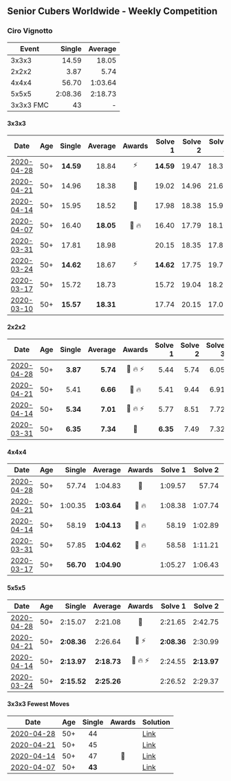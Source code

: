 ## Senior Cubers Worldwide - Weekly Competition
### Ciro Vignotto

| Event | Single | Average |
| -- | --: | --: |
| 3x3x3 | 14.59 | 18.05 |
| 2x2x2 | 3.87 | 5.74 |
| 4x4x4 | 56.70 | 1:03.64 |
| 5x5x5 | 2:08.36 | 2:18.73 |
| 3x3x3 FMC | 43 | - |

#### 3x3x3

| Date | Age | Single | Average | Awards | Solve 1 | Solve 2 | Solve 3 | Solve 4 | Solve 5 | Video |
| :--: | :--: | --: | --: | :--: | --: | --: | --: | --: | --: | :-- |
| [2020-04-28](../333/results/2020-04-28.md) | 50+ | **14.59** | 18.84 | ⚡ | **14.59** | 19.47 | 18.31 | 18.83 | 19.39 | [Link](https://www.facebook.com/events/535188653858103/permalink/535791267131175/) |
| [2020-04-21](../333/results/2020-04-21.md) | 50+ | 14.96 | 18.38 | 🥉 | 19.02 | 14.96 | 21.60 | 16.36 | 19.75 | [Link](https://www.facebook.com/ciro.vignotto/videos/10221784492137123/) |
| [2020-04-14](../333/results/2020-04-14.md) | 50+ | 15.95 | 18.52 | 🥉 | 17.98 | 18.38 | 15.95 | 20.10 | 19.21 | [Link](https://www.facebook.com/events/982619255468618/permalink/983428162054394/) |
| [2020-04-07](../333/results/2020-04-07.md) | 50+ | 16.40 | **18.05** | 🥉 🔥 | 16.40 | 17.79 | 18.10 | 21.19 | 18.27 | [Link](https://www.facebook.com/events/510082903229069/permalink/510196029884423/) |
| [2020-03-31](../333/results/2020-03-31.md) | 50+ | 17.81 | 18.98 |  | 20.15 | 18.35 | 17.81 | 19.64 | 18.95 | [Link](https://www.facebook.com/events/207898257161923/permalink/208116663806749/) |
| [2020-03-24](../333/results/2020-03-24.md) | 50+ | **14.62** | 18.67 | ⚡ | **14.62** | 17.75 | 19.78 | 22.13 | 18.47 | [Link](https://www.facebook.com/events/524456301543611/permalink/524531274869447/) |
| [2020-03-17](../333/results/2020-03-17.md) | 50+ | 15.72 | 18.73 |  | 15.72 | 19.04 | 18.20 | 21.47 | 18.97 | [Link](https://www.facebook.com/events/280686576235146/permalink/280842249552912/) |
| [2020-03-10](../333/results/2020-03-10.md) | 50+ | **15.57** | **18.31** |  | 17.74 | 20.15 | 17.05 | 22.82 | **15.57** | [Link](https://www.facebook.com/events/164742401163863/permalink/165962107708559/) |


#### 2x2x2

| Date | Age | Single | Average | Awards | Solve 1 | Solve 2 | Solve 3 | Solve 4 | Solve 5 | Video |
| :--: | :--: | --: | --: | :--: | --: | --: | --: | --: | --: | :-- |
| [2020-04-28](../222/results/2020-04-28.md) | 50+ | **3.87** | **5.74** | 🥈 🔥 ⚡ | 5.44 | 5.74 | 6.05 | **3.87** | 10.22 | [Link](https://www.facebook.com/events/535188653858103/permalink/535791083797860/) |
| [2020-04-21](../222/results/2020-04-21.md) | 50+ | 5.41 | **6.66** | 🥈 🔥 | 5.41 | 9.44 | 6.91 | 7.47 | 5.59 | [Link](https://www.facebook.com/ciro.vignotto/videos/10221784485416955/) |
| [2020-04-14](../222/results/2020-04-14.md) | 50+ | **5.34** | **7.01** | 🥈 🔥 ⚡ | 5.77 | 8.51 | 7.72 | **5.34** | 7.54 | [Link](https://www.facebook.com/events/982619255468618/permalink/983361152061095/) |
| [2020-03-31](../222/results/2020-03-31.md) | 50+ | **6.35** | **7.34** | 🥉 | **6.35** | 7.49 | 7.32 | 8.74 | 7.21 | [Link](https://www.facebook.com/events/637372103486119/permalink/637582320131764/) |


#### 4x4x4

| Date | Age | Single | Average | Awards | Solve 1 | Solve 2 | Solve 3 | Solve 4 | Solve 5 | Video |
| :--: | :--: | --: | --: | :--: | --: | --: | --: | --: | --: | :-- |
| [2020-04-28](../444/results/2020-04-28.md) | 50+ | 57.74 | 1:04.83 | 🥈 | 1:09.57 | 57.74 | 1:06.34 | 1:00.48 | 1:07.66 | [Link](https://www.facebook.com/events/543220986391837/permalink/543799419667327/) |
| [2020-04-21](../444/results/2020-04-21.md) | 50+ | 1:00.35 | **1:03.64** | 🥈 🔥 | 1:08.38 | 1:07.74 | 1:00.35 | 1:01.88 | 1:01.31 | [Link](https://www.facebook.com/events/538096063773916/permalink/539566816960174/) |
| [2020-04-14](../444/results/2020-04-14.md) | 50+ | 58.19 | **1:04.13** | 🥉 🔥 | 58.19 | 1:02.89 | 1:06.59 | 1:03.62 | 1:05.88 | [Link](https://www.facebook.com/events/1400953806773430/permalink/1402003046668506/) |
| [2020-03-31](../444/results/2020-03-31.md) | 50+ | 57.85 | **1:04.62** | 🥇 🔥 | 58.58 | 1:11.21 | 57.85 | 1:08.43 | 1:06.85 | [Link](https://www.facebook.com/events/269276700734640/permalink/269492624046381/) |
| [2020-03-17](../444/results/2020-03-17.md) | 50+ | **56.70** | **1:04.90** |  | 1:05.27 | 1:06.43 | 1:06.27 | 1:03.17 | **56.70** | [Link](https://www.facebook.com/events/211732526904866/permalink/212061480205304/) |


#### 5x5x5

| Date | Age | Single | Average | Awards | Solve 1 | Solve 2 | Solve 3 | Solve 4 | Solve 5 | Video |
| :--: | :--: | --: | --: | :--: | --: | --: | --: | --: | --: | :-- |
| [2020-04-28](../555/results/2020-04-28.md) | 50+ | 2:15.07 | 2:21.08 | 🥉 | 2:21.65 | 2:42.75 | 2:20.02 | 2:15.07 | 2:21.56 | [Link](https://www.facebook.com/events/543220986391837/permalink/543799589667310/) |
| [2020-04-21](../555/results/2020-04-21.md) | 50+ | **2:08.36** | 2:26.64 | 🥈 ⚡ | **2:08.36** | 2:30.99 | 2:19.65 | 2:29.29 | 2:33.44 | [Link](https://www.facebook.com/ciro.vignotto/videos/10221784538578284/) |
| [2020-04-14](../555/results/2020-04-14.md) | 50+ | **2:13.97** | **2:18.73** | 🥉 🔥 ⚡ | 2:24.55 | **2:13.97** | 2:17.50 | 2:37.46 | 2:14.15 | [Link](https://www.facebook.com/events/1400953806773430/permalink/1402097503325727/) |
| [2020-03-24](../555/results/2020-03-24.md) | 50+ | **2:15.52** | **2:25.26** |  | 2:26.52 | 2:29.37 | 2:34.48 | 2:19.90 | **2:15.52** | [Link](https://www.facebook.com/events/5078365835514885/permalink/5082593301758805/) |


#### 3x3x3 Fewest Moves

| Date | Age | Single | Awards | Solution |
| :--: | :--: | :--: | :--: | :-- |
| [2020-04-28](../333fm/results/2020-04-28.md) | 50+ | 44 |  | [Link](https://www.facebook.com/events/339284923718995/permalink/339353070378847/) |
| [2020-04-21](../333fm/results/2020-04-21.md) | 50+ | 45 |  | [Link](https://www.facebook.com/events/573932290186676/permalink/574044070175498/) |
| [2020-04-14](../333fm/results/2020-04-14.md) | 50+ | 47 | 🥉 | [Link](https://www.facebook.com/events/1537311246473343/permalink/1537476063123528/) |
| [2020-04-07](../333fm/results/2020-04-07.md) | 50+ | **43** |  | [Link](https://www.facebook.com/events/253518435802861/permalink/253716005783104/) |


<!-- Global site tag (gtag.js) - Google Analytics -->
<script async src="https://www.googletagmanager.com/gtag/js?id=UA-86348435-3"></script>
<script>window.dataLayer = window.dataLayer || []; function gtag() {dataLayer.push(arguments);} gtag('js', new Date()); gtag('config', 'UA-86348435-3');</script>
